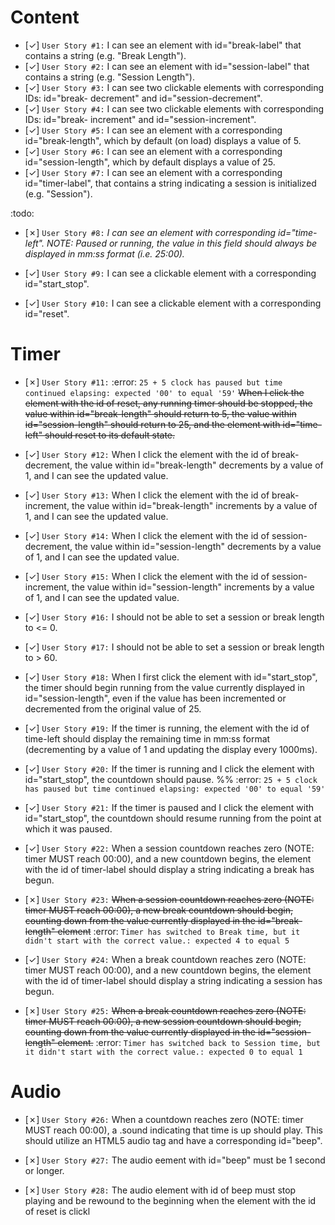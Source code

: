# Content
- [✓] `User Story #1:`
I can see an element with id="break-label" that contains a string (e.g. "Break Length").
- [✓] `User Story #2:`
I can see an element with id="session-label" that contains a string (e.g. "Session Length").
- [✓] `User Story #3:`
I can see two clickable elements with corresponding IDs: id="break- decrement" and id="session-decrement".
- [✓] `User Story #4:`
I can see two clickable elements with corresponding IDs: id="break- increment" and id="session-increment".
- [✓] `User Story #5:`
I can see an element with a corresponding id="break-length", which by default (on load) displays a value of 5.
- [✓] `User Story #6:`
I can see an element with a corresponding id="session-length", which by default displays a value of 25.
- [✓] `User Story #7:`
I can see an element with a corresponding id="timer-label", that contains a string indicating a session is initialized (e.g. "Session").

:todo:
- [✗] `User Story #8:`
_I can see an element with corresponding id="time-left". NOTE: Paused or running, the value in this field should always be displayed in mm:ss format (i.e. 25:00)._

- [✓] `User Story #9:`
I can see a clickable element with a corresponding id="start_stop".
- [✓] `User Story #10:`
I can see a clickable element with a corresponding id="reset".

# Timer
- [✗] `User Story #11:`
:error: `25 + 5 clock has paused but time continued elapsing: expected '00' to equal '59'`
~~When I click the element with the id of reset, any running timer should be stopped, the value within id="break-length" should return to 5, the value within id="session-length" should return to 25, and the element with id="time-left" should reset to its default state.~~

- [✓] `User Story #12:`
When I click the element with the id of break-decrement, the value within id="break-length" decrements by a value of 1, and I can see the updated value.
- [✓] `User Story #13:`
When I click the element with the id of break-increment, the value within id="break-length" increments by a value of 1, and I can see the updated value.
- [✓] `User Story #14:`
When I click the element with the id of session-decrement, the value within id="session-length" decrements by a value of 1, and I can see the updated value.
- [✓] `User Story #15:`
When I click the element with the id of session-increment, the value within id="session-length" increments by a value of 1, and I can see the updated value.
- [✓] `User Story #16:`
I should not be able to set a session or break length to <= 0.

- [✓] `User Story #17:`
I should not be able to set a session or break length to > 60.

- [✓] `User Story #18:`
When I first click the element with id="start_stop", the timer should begin running from the value currently displayed in id="session-length", even if the value has been incremented or decremented from the original value of 25.

- [✓] `User Story #19:`
If the timer is running, the element with the id of time-left should display the remaining time in mm:ss format (decrementing by a value of 1 and updating the display every 1000ms).

- [✓] `User Story #20:`
If the timer is running and I click the element with id="start_stop", the countdown should pause.
%% :error: `25 + 5 clock has paused but time continued elapsing: expected '00' to equal '59'`

- [✓] `User Story #21:`
If the timer is paused and I click the element with id="start_stop", the countdown should resume running from the point at which it was paused.

- [✓] `User Story #22:`
When a session countdown reaches zero (NOTE: timer MUST reach 00:00), and a new countdown begins, the element with the id of timer-label should display a string indicating a break has begun.

- [✗] `User Story #23:`
~~When a session countdown reaches zero (NOTE: timer MUST reach 00:00), a new break countdown should begin, counting down from the value currently displayed in the id="break-length" element~~
:error: `Timer has switched to Break time, but it didn't start with the correct value.: expected 4 to equal 5`

- [✓] `User Story #24:`
When a break countdown reaches zero (NOTE: timer MUST reach 00:00), and a new countdown begins, the element with the id of timer-label should display a string indicating a session has begun.

- [✗] `User Story #25:`
~~When a break countdown reaches zero (NOTE: timer MUST reach 00:00), a new session countdown should begin, counting down from the value currently displayed in the id="session-length" element.~~
:error: `Timer has switched back to Session time, but it didn't start with the correct value.: expected 0 to equal 1`

# Audio
- [✗] `User Story #26:`
When a countdown reaches zero (NOTE: timer MUST reach 00:00), a .sound indicating that time is up should play. This should utilize an HTML5 audio tag and have a corresponding id="beep".

- [✗] `User Story #27:`
The audio eement with id="beep" must be 1 second or longer.

- [✗] `User Story #28:`
The audio element with id of beep must stop playing and be rewound to the beginning when the element with the id of reset is clickl
